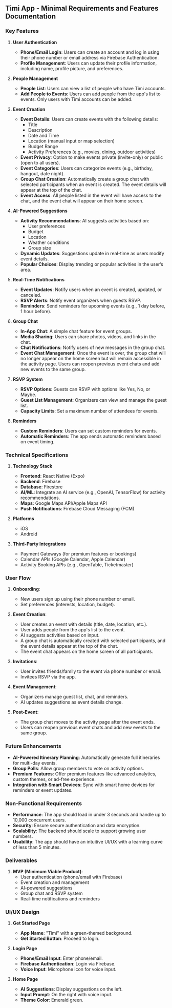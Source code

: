 ## Timi App - Minimal Requirements and Features Documentation

### Key Features

1. **User Authentication**
   - **Phone/Email Login**: Users can create an account and log in using their phone number or email address via Firebase Authentication.
   - **Profile Management**: Users can update their profile information, including name, profile picture, and preferences.

2. **People Management**
   - **People List**: Users can view a list of people who have Timi accounts.
   - **Add People to Events**: Users can add people from the app's list to events. Only users with Timi accounts can be added.

3. **Event Creation**
   - **Event Details**: Users can create events with the following details:
     - Title
     - Description
     - Date and Time
     - Location (manual input or map selection)
     - Budget Range
     - Activity Preferences (e.g., movies, dining, outdoor activities)
   - **Event Privacy**: Option to make events private (invite-only) or public (open to all users).
   - **Event Categories**: Users can categorize events (e.g., birthday, hangout, date night).
   - **Group Chat Creation**: Automatically create a group chat with selected participants when an event is created. The event details will appear at the top of the chat.
   - **Event Access**: All people listed in the event will have access to the chat, and the event chat will appear on their home screen.

4. **AI-Powered Suggestions**
   - **Activity Recommendations**: AI suggests activities based on:
     - User preferences
     - Budget
     - Location
     - Weather conditions
     - Group size
   - **Dynamic Updates**: Suggestions update in real-time as users modify event details.
   - **Popular Choices**: Display trending or popular activities in the user’s area.

5. **Real-Time Notifications**
   - **Event Updates**: Notify users when an event is created, updated, or canceled.
   - **RSVP Alerts**: Notify event organizers when guests RSVP.
   - **Reminders**: Send reminders for upcoming events (e.g., 1 day before, 1 hour before).

6. **Group Chat**
   - **In-App Chat**: A simple chat feature for event groups.
   - **Media Sharing**: Users can share photos, videos, and links in the chat.
   - **Chat Notifications**: Notify users of new messages in the group chat.
   - **Event Chat Management**: Once the event is over, the group chat will no longer appear on the home screen but will remain accessible in the activity page. Users can reopen previous event chats and add new events to the same group.

7. **RSVP System**
   - **RSVP Options**: Guests can RSVP with options like Yes, No, or Maybe.
   - **Guest List Management**: Organizers can view and manage the guest list.
   - **Capacity Limits**: Set a maximum number of attendees for events.

8. **Reminders**
   - **Custom Reminders**: Users can set custom reminders for events.
   - **Automatic Reminders**: The app sends automatic reminders based on event timing.

### Technical Specifications

1. **Technology Stack**
   - **Frontend**: React Native (Expo)
   - **Backend**: Firebase
   - **Database**: Firestore
   - **AI/ML**: Integrate an AI service (e.g., OpenAI, TensorFlow) for activity recommendations.
   - **Maps**: Google Maps API/Apple Maps API
   - **Push Notifications**: Firebase Cloud Messaging (FCM)

2. **Platforms**
   - iOS
   - Android

3. **Third-Party Integrations**
   - Payment Gateways (for premium features or bookings)
   - Calendar APIs (Google Calendar, Apple Calendar)
   - Activity Booking APIs (e.g., OpenTable, Ticketmaster)

### User Flow

1. **Onboarding**:
   - New users sign up using their phone number or email.
   - Set preferences (interests, location, budget).

2. **Event Creation**:
   - User creates an event with details (title, date, location, etc.).
   - User adds people from the app's list to the event.
   - AI suggests activities based on input.
   - A group chat is automatically created with selected participants, and the event details appear at the top of the chat.
   - The event chat appears on the home screen of all participants.

3. **Invitations**:
   - User invites friends/family to the event via phone number or email.
   - Invitees RSVP via the app.

4. **Event Management**:
   - Organizers manage guest list, chat, and reminders.
   - AI updates suggestions as event details change.

5. **Post-Event**:
   - The group chat moves to the activity page after the event ends.
   - Users can reopen previous event chats and add new events to the same group.

### Future Enhancements

- **AI-Powered Itinerary Planning**: Automatically generate full itineraries for multi-day events.
- **Group Polls**: Allow group members to vote on activity options.
- **Premium Features**: Offer premium features like advanced analytics, custom themes, or ad-free experience.
- **Integration with Smart Devices**: Sync with smart home devices for reminders or event updates.

### Non-Functional Requirements

- **Performance**: The app should load in under 3 seconds and handle up to 10,000 concurrent users.
- **Security**: Ensure secure authentication and data encryption.
- **Scalability**: The backend should scale to support growing user numbers.
- **Usability**: The app should have an intuitive UI/UX with a learning curve of less than 5 minutes.

### Deliverables

1. **MVP (Minimum Viable Product)**:
   - User authentication (phone/email with Firebase)
   - Event creation and management
   - AI-powered suggestions
   - Group chat and RSVP system
   - Real-time notifications and reminders

### UI/UX Design

1. **Get Started Page**
   - **App Name**: "Timi" with a green-themed background.
   - **Get Started Button**: Proceed to login.

2. **Login Page**
   - **Phone/Email Input**: Enter phone/email.
   - **Firebase Authentication**: Login via Firebase.
   - **Voice Input**: Microphone icon for voice input.

3. **Home Page**
   - **AI Suggestions**: Display suggestions on the left.
   - **Input Prompt**: On the right with voice input.
   - **Theme Color**: Emerald green.

